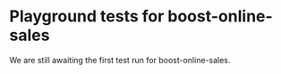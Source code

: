 # Playground tests for boost-online-sales
We are still awaiting the first test run for boost-online-sales.

